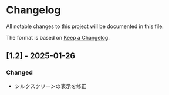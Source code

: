 # Changelog

All notable changes to this project will be documented in this file.

The format is based on [Keep a Changelog](https://keepachangelog.com/ja/1.1.0/).

## [1.2] - 2025-01-26

### Changed

- シルクスクリーンの表示を修正
